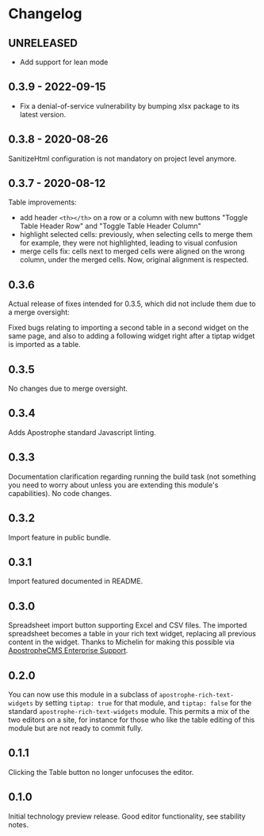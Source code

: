 # Changelog

## UNRELEASED

* Add support for lean mode

## 0.3.9 - 2022-09-15

* Fix a denial-of-service vulnerability by bumping xlsx package to its latest version.

## 0.3.8 - 2020-08-26

SanitizeHtml configuration is not mandatory on project level anymore.

## 0.3.7 - 2020-08-12

Table improvements:
* add header `<th></th>` on a row or a column with new buttons "Toggle Table Header Row" and "Toggle Table Header Column"
* highlight selected cells: previously, when selecting cells to merge them for example, they were not highlighted, leading to visual confusion
* merge cells fix: cells next to merged cells were aligned on the wrong column, under the merged cells. Now, original alignment is respected.

## 0.3.6

Actual release of fixes intended for 0.3.5, which did not include them due to a merge oversight:

Fixed bugs relating to importing a second table in a second widget on the same page, and also to adding a following widget right after a tiptap widget is imported as a table.

## 0.3.5

No changes due to merge oversight.

## 0.3.4

Adds Apostrophe standard Javascript linting.

## 0.3.3

Documentation clarification regarding running the build task (not something you need to worry about unless you are extending this module's capabilities). No code changes.

## 0.3.2

Import feature in public bundle.

## 0.3.1

Import featured documented in README.

## 0.3.0

Spreadsheet import button supporting Excel and CSV files. The imported spreadsheet becomes a table in your rich text widget, replacing all previous content in the widget. Thanks to Michelin for making this possible via [ApostropheCMS Enterprise Support](https://apostrophecms.com/support/enterprise-support).

## 0.2.0

You can now use this module in a subclass of `apostrophe-rich-text-widgets` by setting `tiptap: true` for that module, and `tiptap: false` for the standard `apostrophe-rich-text-widgets` module. This permits a mix of the two editors on a site, for instance for those who like the table editing of this module but are not ready to commit fully.

## 0.1.1

Clicking the Table button no longer unfocuses the editor.

## 0.1.0

Initial technology preview release. Good editor functionality, see stability notes.
